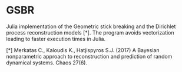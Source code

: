 # GSBR

Julia implementation of the Geometric stick breaking and the Dirichlet process reconstruction models [*].
The program avoids vectorization leading to faster execution times in Julia.

[*] Merkatas C., Kaloudis K., Hatjispyros S.J. (2017) A Bayesian nonparametric approach to reconstruction and prediction of random dynamical systems. Chaos 27(6).

